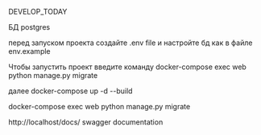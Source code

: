 DEVELOP_TODAY


БД postgres

перед запуском проекта создайте .env file и настройте бд как в файле env.example

Чтобы запустить проект введите команду docker-compose exec web python manage.py migrate

далее docker-compose up -d --build

docker-compose exec web python manage.py migrate

http://localhost/docs/ swagger documentation


